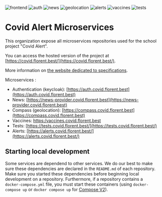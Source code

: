 ![frontend](https://img.shields.io/uptimerobot/status/m789823695-2b9547ef15c4516fd702cf7b?label=frontend)
![auth](https://img.shields.io/uptimerobot/status/m789823743-943d01e02633fc28b756483c?label=auth)
![news](https://img.shields.io/uptimerobot/status/m789823753-3c274d1843eabca8f0087f3b?label=news)
![geolocation](https://img.shields.io/uptimerobot/status/m789823761-5c7c727b3a30d006ebe653f2?label=geolocation)
![alerts](https://img.shields.io/uptimerobot/status/m789823777-682ae17bd304cdb8000831ed?label=alerts)
![vaccines](https://img.shields.io/uptimerobot/status/m789823769-ab53ecaae418a0753ed89f64?label=vaccines)
![tests](https://img.shields.io/uptimerobot/status/m789823773-91b7679e145667dd061e4743?label=tests)


# Covid Alert Microservices

This organization expose all microservices repositories used for the school project "Covid Alert".

You can access the hosted version of the project at [https://covid.florent.best/](https://covid.florent.best/).

More information on [the website dedicated to specifications](https://covid-alert-microservices.github.io/specs/).

Microservices :
- Authentication (keycloak): [https://auth.covid.florent.best](https://auth.covid.florent.best)
- News: [https://news-provider.covid.florent.best](https://news-provider.covid.florent.best)
- Compass (geolocation): [https://compass.covid.florent.best](https://compass.covid.florent.best)
- Vaccines: [https:/vaccines.covid.florent.best](https:/vaccines.covid.florent.best)
- Tests: [https://tests.covid.florent.best/](https://tests.covid.florent.best/)
- Alerts: [https://alerts.covid.florent.best/](https://alerts.covid.florent.best/)

## Starting local development

Some services are dependend to other services. We do our best to make sure these dependencies are declared in the `README.md` of each repository. Make sure you started these dependencies before beginning local development on a repository. Furthermore, if a repository contains a `docker-compose.yml` file, you must start these containers (using `docker-compose up` or `docker compose up` for [Compose V2](https://docs.docker.com/compose/cli-command/)).
